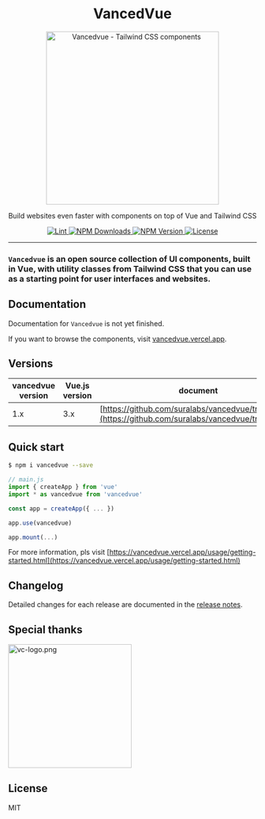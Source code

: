 <div align="center">
  <h1>VancedVue</h1>
  <p>
    <a href="https://vancedvue.vercel.app">
      <img alt="Vancedvue - Tailwind CSS components" width="350" src="https://github.com/suralabs/vancedvue/blob/v1.0.0/docs/public/assets/image/logo.png?raw=true">
    </a>
  </p>
  <p>
    Build websites even faster with components on top of Vue and Tailwind CSS
  </p>
  <p>
    <a href="https://github.com/suralabs/vancedvue">
      <img src="https://github.com/suralabs/vancedvue/actions/workflows/lint.yaml/badge.svg" alt="Lint">
    </a>
    <a href="https://www.npmjs.com/package/vancedvue">
      <img src="https://badgen.net/npm/dm/vancedvue" alt="NPM Downloads">
    </a>
    <a href="https://www.npmjs.com/package/vancedvue">
      <img src="https://badgen.net/npm/v/vancedvue" alt="NPM Version">
    </a>
    <a href="https://github.com/suralabs/vancedvue">
      <img src="https://badgen.net/github/license/suralabs/vancedvue" alt="License">
    </a>
  </p>
</div>

---

### `Vancedvue` is an open source collection of UI components, built in Vue, with utility classes from Tailwind CSS that you can use as a starting point for user interfaces and websites.

## Documentation

Documentation for `Vancedvue` is not yet finished.

If you want to browse the components, visit [vancedvue.vercel.app](vancedvue.vercel.app).

## Versions

| vancedvue version | Vue.js version | document                                                                                           |
|-------------|----------------|----------------------------------------------------------------------------------------------------------|
| 1.x         | 3.x            | [https://github.com/suralabs/vancedvue/tree/v1.0.4](https://github.com/suralabs/vancedvue/tree/v1.0.4) |

## Quick start

```bash
$ npm i vancedvue --save
```

```javascript
// main.js
import { createApp } from 'vue'
import * as vancedvue from 'vancedvue'

const app = createApp({ ... })

app.use(vancedvue)

app.mount(...)
```

For more information, pls visit [https://vancedvue.vercel.app/usage/getting-started.html](https://vancedvue.vercel.app/usage/getting-started.html)

## Changelog

Detailed changes for each release are documented in the [release notes](https://github.com/suralabs/vancedvue/releases).

## Special thanks

<p>
<a href="https://code.visualstudio.com/?from=vancedvue"><img width="250" src="https://code.visualstudio.com/assets/images/code-stable.png" alt="vc-logo.png"></a>
</p>

## License

MIT
